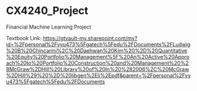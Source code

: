 # CX4240_Project
Financial Machine Learning Project



Textbook Link: https://gtvault-my.sharepoint.com/my?id=%2Fpersonal%2Fyyu473%5Fgatech%5Fedu%2FDocuments%2FLudwig%20B%20Chincarini%2C%20Daehwan%20Kim%20%2D%20Quantitative%20Equity%20Portfolio%20Management%5F%20An%20Active%20Approach%20to%20Portfolio%20Construction%20and%20Management%20%28McGraw%2DHill%20Library%20of%20In%20%282006%2C%20McGraw%2DHill%29%20%2D%20libgen%2Eli%2Epdf&parent=%2Fpersonal%2Fyyu473%5Fgatech%5Fedu%2FDocuments
